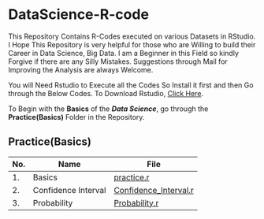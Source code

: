 # DataScience-R-code

This Repository Contains R-Codes executed on various Datasets in RStudio. I Hope This Repository is very helpful for those who are Willing to build their Career in Data Science, Big Data. I am a Beginner in this Field so kindly Forgive if there are any Silly Mistakes. Suggestions through Mail for Improving the Analysis are always Welcome.

You will Need Rstudio to Execute all the Codes So Install it first and then Go through the Below Codes.
To Download Rstudio, [Click Here](https://rstudio.com/products/rstudio/download/).

To Begin with the **Basics** of the **_Data Science_**, go through the **Practice(Basics)** Folder in the Repository.

## Practice(Basics)
| No. | Name | File |
| --- | --- | --- |
| 1. | Basics | [practice.r](https://https://github.com/mandarmakhi/DataScience-R-code/blob/master/1.%20Practice/Other/prac.R) | <br> </br>
| 2. | Confidence Interval | [Confidence_Interval.r](https://https://github.com/mandarmakhi/DataScience-R-code/blob/master/1.%20Practice/Other/confidence_interval.R) |<br> </br>
| 3. | Probability | [Probability.r](https://https://github.com/mandarmakhi/DataScience-R-code/blob/master/1.%20Practice/Other/Probability.r) | <br> </br>
